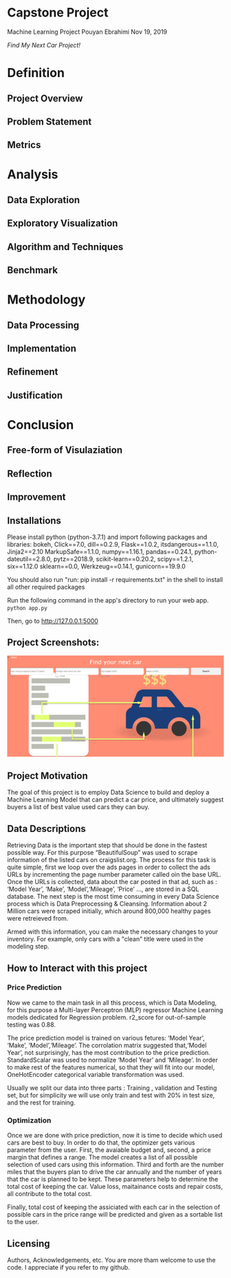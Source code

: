 
# Capstone Project
Machine Learning Project            Pouyan Ebrahimi         Nov 19, 2019

*Find My Next Car Project!*   
<p align="center">
  <test>
</p>

# Definition
## Project Overview
## Problem Statement 
## Metrics

# Analysis
## Data Exploration
## Exploratory Visualization
## Algorithm and Techniques 
## Benchmark

# Methodology
## Data Processing
## Implementation
## Refinement
## Justification

# Conclusion
## Free-form of Visulaziation
## Reflection
## Improvement


## Installations
Please install python (python-3.7.1) and import following packages and libraries: bokeh, Click==7.0, dill==0.2.9, Flask==1.0.2, itsdangerous==1.1.0, Jinja2==2.10
MarkupSafe==1.1.0, numpy==1.16.1, pandas==0.24.1, python-dateutil==2.8.0, pytz==2018.9, scikit-learn==0.20.2, scipy==1.2.1, six==1.12.0
sklearn==0.0, Werkzeug==0.14.1, gunicorn==19.9.0

You should also run "run: pip install -r requirements.txt" in the shell to install all other required packages

Run the following command in the app's directory to run your web app.
    `python app.py`

Then, go to http://127.0.0.1:5000

## Project Screenshots:
![image1](https://github.com/pouyanebrahimi/FindMyNextCar/blob/master/Screenshot.PNG?raw=true)

## Project Motivation
The goal of this project is to employ Data Science to build and deploy a Machine Learning Model that can predict a car price, and ultimately suggest buyers a list of best value used cars they can buy.

## Data Descriptions
Retrieving Data is the important step that should be done in the fastest possible way. For this purpose “BeautifulSoup” was used to scrape information of the listed cars on craigslist.org. The process for this task is quite simple, first we loop over the ads pages in order to collect the ads URLs by incrementing the page number parameter called oin the base URL. Once the URLs is collected, data about the car posted in that ad, such as : ‘Model Year’, ‘Make’, ‘Model’,‘Mileage’, ‘Price’ …, are stored in a SQL database. The next step is the most time consuming in every Data Science process which is Data Preprocessing & Cleansing. Information about 2 Million cars were scraped initially, which around 800,000 healthy pages were retreieved from.

Armed with this information, you can make the necessary changes to your inventory. For example, only cars with a "clean" title were used in the modeling step.

## How to Interact with this project
### Price Prediction

Now we came to the main task in all this process, which is Data Modeling, for this purpose a Multi-layer Perceptron (MLP) regressor Machine Learning models dedicated for Regression problem. r2_score for out-of-sample testing was 0.88.

The price prediction model is trained on various fetures: ‘Model Year’, ‘Make’, ‘Model’,‘Mileage’. The corrolation matrix suggested that,‘Model Year’, not surprisingly, has the most contribution to the price prediction. StandardScalar was used to normalize ‘Model Year’ and ‘Mileage’. In order to make rest of the features numerical, so that they will fit into our model, OneHotEncoder categorical variable transformation was used.

Usually we split our data into three parts : Training , validation and Testing set, but for simplicity we will use only train and test with 20% in test size, and the rest for training.

### Optimization

Once we are done with price prediction, now it is time to decide which used cars are best to buy. In order to do that, the optimizer gets various parameter from the user. First, the avaiable budget and, second, a price margin that defines a range. The model creates a list of all possible selection of used cars using this information. Third and forth are the number miles that the buyers plan to drive the car annually and the number of years that the car is planned to be kept. These parameters help to determine the total cost of keeping the car. Value loss, maitainance costs and repair costs, all contribute to the total cost.

Finally, total cost of keeping the assiciated with each car in the selection of possible cars in the price range will be predicted and given as a sortable list to the user.  

## Licensing
Authors, Acknowledgements, etc. You are more tham welcome to use the code. I appreciate if you refer to my github.
